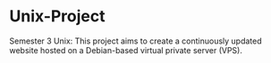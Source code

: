 # Unix-Project
Semester 3 Unix: This project aims to create a continuously updated website hosted on a Debian-based virtual private server (VPS). 
